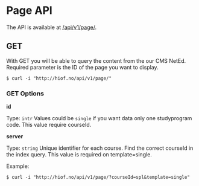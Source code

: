# Page API

The API is available at [/api/v1/page/](http://hiof.no/api/v1/page/).


## GET

With GET you will be able to query the content from the our CMS NetEd. Required parameter is the ID of the page you want to display.

    $ curl -i "http://hiof.no/api/v1/page/"

### GET Options

**id**

Type: `intr` Values could be `single` if you want data only one studyprogram code. This value require courseId.

**server**

Type: `string` Unique identifier for each course. Find the correct courseId in the index query. This value is required on template=single.

Example:

    $ curl -i "http://hiof.no/api/v1/page/?courseId=spl&template=single"
